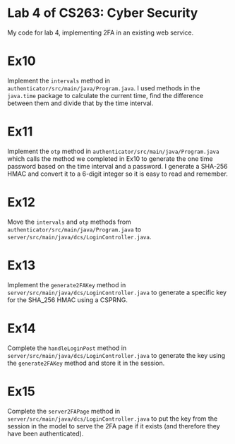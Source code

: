# Lab 4 of CS263: Cyber Security

My code for lab 4, implementing 2FA in an existing web service.

# Ex10

Implement the `intervals` method in `authenticator/src/main/java/Program.java`. I used methods in the `java.time` package to calculate the current time, find the difference between them and divide that by the time interval.

# Ex11

Implement the `otp` method in `authenticator/src/main/java/Program.java` which calls the method we completed in Ex10 to generate the one time password based on the time interval and a password. I generate a SHA-256 HMAC and convert it to a 6-digit integer so it is easy to read and remember.

# Ex12

Move the `intervals` and `otp` methods from `authenticator/src/main/java/Program.java` to `server/src/main/java/dcs/LoginController.java`.

# Ex13

Implement the `generate2FAKey` method in `server/src/main/java/dcs/LoginController.java` to generate a specific key for the SHA_256 HMAC using a CSPRNG.

# Ex14

Complete the `handleLoginPost` method in `server/src/main/java/dcs/LoginController.java` to generate the key using the `generate2FAKey` method and store it in the session.

# Ex15

Complete the `server2FAPage` method in `server/src/main/java/dcs/LoginController.java` to put the key from the session in the model to serve the 2FA page if it exists (and therefore they have been authenticated).